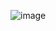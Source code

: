 ![image](https://user-images.githubusercontent.com/74044292/108014843-2a0c2400-7052-11eb-9e1d-51450917d188.png)
